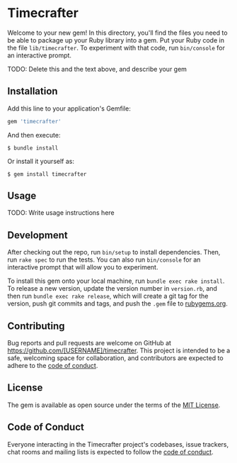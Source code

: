 # Timecrafter

Welcome to your new gem! In this directory, you'll find the files you need to be able to package up your Ruby library into a gem. Put your Ruby code in the file `lib/timecrafter`. To experiment with that code, run `bin/console` for an interactive prompt.

TODO: Delete this and the text above, and describe your gem

## Installation

Add this line to your application's Gemfile:

```ruby
gem 'timecrafter'
```

And then execute:

    $ bundle install

Or install it yourself as:

    $ gem install timecrafter

## Usage

TODO: Write usage instructions here

## Development

After checking out the repo, run `bin/setup` to install dependencies. Then, run `rake spec` to run the tests. You can also run `bin/console` for an interactive prompt that will allow you to experiment.

To install this gem onto your local machine, run `bundle exec rake install`. To release a new version, update the version number in `version.rb`, and then run `bundle exec rake release`, which will create a git tag for the version, push git commits and tags, and push the `.gem` file to [rubygems.org](https://rubygems.org).

## Contributing

Bug reports and pull requests are welcome on GitHub at https://github.com/[USERNAME]/timecrafter. This project is intended to be a safe, welcoming space for collaboration, and contributors are expected to adhere to the [code of conduct](https://github.com/[USERNAME]/timecrafter/blob/master/CODE_OF_CONDUCT.md).


## License

The gem is available as open source under the terms of the [MIT License](https://opensource.org/licenses/MIT).

## Code of Conduct

Everyone interacting in the Timecrafter project's codebases, issue trackers, chat rooms and mailing lists is expected to follow the [code of conduct](https://github.com/[USERNAME]/timecrafter/blob/master/CODE_OF_CONDUCT.md).
